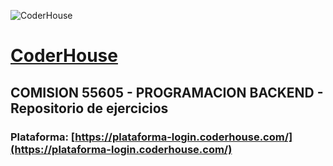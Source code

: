 ![CoderHouse](https://www.coderhouse.com/imgs/ch.svg)
# [CoderHouse](https://www.coderhouse.com/)

## COMISION 55605 - PROGRAMACION BACKEND - Repositorio de ejercicios

### Plataforma: [https://plataforma-login.coderhouse.com/](https://plataforma-login.coderhouse.com/)
